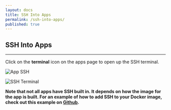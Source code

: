 ```yaml
---
layout: docs
title: SSH Into Apps
permalink: /ssh-into-apps/
published: true
---
```


## SSH Into Apps

---

Click on the **terminal** icon on the apps page to open up the SSH terminal.

![App SSH](/img/ssh-into-apps/app-ssh.png)

![SSH Terminal](/img/ssh-into-apps/ssh-terminal.png)

**Note that not all apps have SSH built in. It depends on how the image for the
app is built. For an example of how to add SSH to your Docker image, check out
this example on [Github](https://github.com/usekite/html).**
